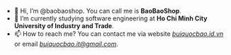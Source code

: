 - 👋 Hi, I’m @baobaoshop. You can call me is **BaoBaoShop**.
- 🌱 I’m currently studying software engineering at **Ho Chi Minh City University of Industry and Trade**.
- 📫 How to reach me? You can contact me via website *[buiquocbao.id.vn](https://buiquocbao.id.vn)* or email *buiquocbao.it@gmail.com*.
